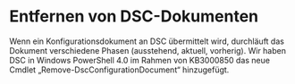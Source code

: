 # Entfernen von DSC-Dokumenten

Wenn ein Konfigurationsdokument an DSC übermittelt wird, durchläuft das Dokument verschiedene Phasen (ausstehend, aktuell, vorherig). Wir haben DSC in Windows PowerShell 4.0 im Rahmen von KB3000850 das neue Cmdlet „Remove-DscConfigurationDocument“ hinzugefügt. 

<!--HONumber=Mar16_HO2-->
